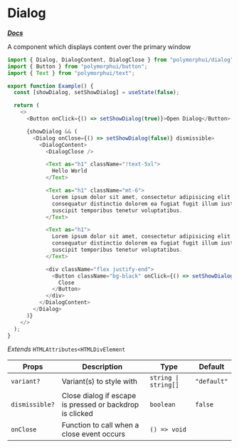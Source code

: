 # Dialog

[**_Docs_**](../README.md)

A component which displays content over the primary window

```typescript jsx
import { Dialog, DialogContent, DialogClose } from "polymorphui/dialog";
import { Button } from "polymorphui/button";
import { Text } from "polymorphui/text";

export function Example() {
  const [showDialog, setShowDialog] = useState(false);

  return (
    <>
      <Button onClick={() => setShowDialog(true)}>Open Dialog</Button>

      {showDialog && (
        <Dialog onClose={() => setShowDialog(false)} dismissible>
          <DialogContent>
            <DialogClose />

            <Text as="h1" className="!text-5xl">
              Hello World
            </Text>

            <Text as="h1" className="mt-6">
              Lorem ipsum dolor sit amet, consectetur adipisicing elit. Distinctio, incidunt, minus? Architecto, atque
              consequatur distinctio dolorem ea fugiat fugit illum iusto nulla quaerat, ratione repellendus similique
              suscipit temporibus tenetur voluptatibus.
            </Text>

            <Text as="h1">
              Lorem ipsum dolor sit amet, consectetur adipisicing elit. Distinctio, incidunt, minus? Architecto, atque
              consequatur distinctio dolorem ea fugiat fugit illum iusto nulla quaerat, ratione repellendus similique
              suscipit temporibus tenetur voluptatibus.
            </Text>

            <div className="flex justify-end">
              <Button className="bg-black" onClick={() => setShowDialog(false)}>
                Close
              </Button>
            </div>
          </DialogContent>
        </Dialog>
      )}
    </>
  );
}
```

_Extends_ `HTMLAttributes<HTMLDivElement`

| Props          | Description                                              | Type                 | Default     |
|----------------|----------------------------------------------------------|----------------------|-------------|
| `variant?`     | Variant(s) to style with                                 | `string \| string[]` | `"default"` |
| `dismissible?` | Close dialog if escape is pressed or backdrop is clicked | `boolean`            | `false`     |
| `onClose`      | Function to call when a close event occurs               | `() => void`         |             |
